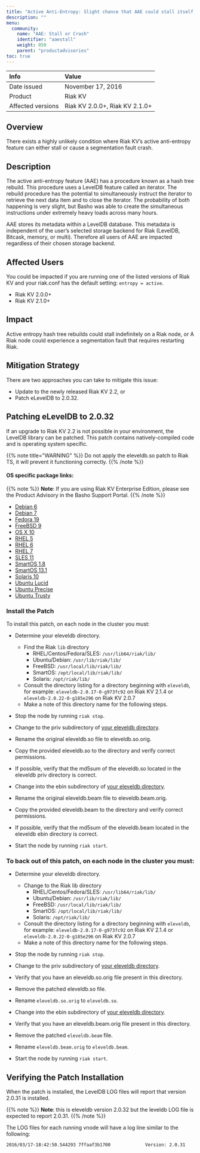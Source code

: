 ```yaml
---
title: "Active Anti-Entropy: Slight chance that AAE could stall itself or crash a Riak node."
description: ""
menu:
  community:
    name: "AAE: Stall or Crash"
    identifier: "aaestall"
    weight: 050
    parent: "productadvisories"
toc: true
---
```



Info |Value
:----|:----
Date issued | November 17, 2016
Product | Riak KV 
Affected versions | Riak KV 2.0.0+, Riak KV 2.1.0+


## Overview

There exists a highly unlikely condition where Riak KV’s active anti-entropy feature can either stall or cause a segmentation fault crash.


## Description

The active anti-entropy feature (AAE) has a procedure known as a hash tree rebuild.  This procedure uses a LevelDB feature called an iterator.  The rebuild procedure has the potential to simultaneously instruct the iterator to retrieve the next data item and to close the iterator.  The probability of both happening is very slight, but Basho was able to create the simultaneous instructions under extremely heavy loads across many hours.


AAE stores its metadata within a LevelDB database.  This metadata is independent of the user’s selected storage backend for Riak (LevelDB, Bitcask, memory, or multi).  Therefore all users of AAE are impacted regardless of their chosen storage backend.


## Affected Users

You could be impacted if you are running one of the listed versions of Riak KV and your riak.conf has the default setting: `entropy = active`.

* Riak KV 2.0.0+
* Riak KV 2.1.0+


## Impact

Active entropy hash tree rebuilds could stall indefinitely on a Riak node, or
A Riak node could experience a segmentation fault that requires restarting Riak.


## Mitigation Strategy

There are two approaches you can take to mitigate this issue:

* Update to the newly released Riak KV 2.2, or 
* Patch eLevelDB to 2.0.32.


## Patching eLevelDB to 2.0.32

If an upgrade to Riak KV 2.2 is not possible in your environment, the LevelDB library can be patched. This patch contains natively-compiled code and is operating system specific.

{{% note title="WARNING" %}}
Do not apply the eleveldb.so patch to Riak TS, it will prevent it functioning correctly.
{{% /note %}}


#### OS specific package links:


{{% note %}}
**Note**: If you are using Riak KV Enterprise Edition, please see the Product Advisory in the Basho Support Portal.
{{% /note %}}


* [Debian 6](https://s3.amazonaws.com/downloads.basho.com/patches/eleveldb/2.0.32/eleveldb_2.0.32_debian6.tar.gz)
* [Debian 7](https://s3.amazonaws.com/downloads.basho.com/patches/eleveldb/2.0.32/eleveldb_2.0.32_debian7.tar.gz)
* [Fedora 19](https://s3.amazonaws.com/downloads.basho.com/patches/eleveldb/2.0.32/eleveldb_2.0.32_fedora19.tar.gz)
* [FreeBSD 9](https://s3.amazonaws.com/downloads.basho.com/patches/eleveldb/2.0.32/eleveldb_2.0.32_freebsd10.tar.gz)
* [OS X 10](https://s3.amazonaws.com/downloads.basho.com/patches/eleveldb/2.0.32/eleveldb_2.0.32_osx10.8.tar.gz)
* [RHEL 5](https://s3.amazonaws.com/downloads.basho.com/patches/eleveldb/2.0.32/eleveldb_2.0.32_rhel5.tar.gz)
* [RHEL 6](https://s3.amazonaws.com/downloads.basho.com/patches/eleveldb/2.0.32/eleveldb_2.0.32_rhel6.tar.gz)
* [RHEL 7](https://s3.amazonaws.com/downloads.basho.com/patches/eleveldb/2.0.32/eleveldb_2.0.32_rhel7.tar.gz)
* [SLES 11](https://s3.amazonaws.com/downloads.basho.com/patches/eleveldb/2.0.32/eleveldb_2.0.32_sles11.tar.gz)
* [SmartOS 1.8](https://s3.amazonaws.com/downloads.basho.com/patches/eleveldb/2.0.32/eleveldb_2.0.32_smartos1.8.tar.gz)
* [SmartOS 13.1](https://s3.amazonaws.com/downloads.basho.com/patches/eleveldb/2.0.32/eleveldb_2.0.32_smartos13.1.tar.gz)
* [Solaris 10](https://s3.amazonaws.com/downloads.basho.com/patches/eleveldb/2.0.32/eleveldb_2.0.32_solaris10.tar.gz)
* [Ubuntu Lucid](https://s3.amazonaws.com/downloads.basho.com/patches/eleveldb/2.0.32/eleveldb_2.0.32_ubuntuLucid.tar.gz)
* [Ubuntu Precise](https://s3.amazonaws.com/downloads.basho.com/patches/eleveldb/2.0.32/eleveldb_2.0.32_ubuntuPrecise.tar.gz)
* [Ubuntu Trusty](https://s3.amazonaws.com/downloads.basho.com/patches/eleveldb/2.0.32/eleveldb_2.0.32_ubuntuTrusty.tar.gz)


### Install the Patch

To install this patch, on each node in the cluster you must:


* Determine your eleveldb directory<a name="determining"></a>.  
    * Find the Riak `lib` directory
        * RHEL/Centos/Fedora/SLES: `/usr/lib64/riak/lib/`
        * Ubuntu/Debian: `/usr/lib/riak/lib/`
        * FreeBSD: `/usr/local/lib/riak/lib/`
        * SmartOS: `/opt/local/lib/riak/lib/`
        * Solaris: `/opt/riak/lib/`
    * Consult the directory listing for a directory beginning with `eleveldb`, for example: `eleveldb-2.0.17-0-g973fc92` on Riak KV 2.1.4 or `eleveldb-2.0.22-0-g185e296` on Riak KV 2.0.7
    * Make a note of this directory name for the following steps.


* Stop the node by running `riak stop`.
* Change to the priv subdirectory of [your eleveldb directory](#determining).
* Rename the original eleveldb.so file to eleveldb.so.orig.
* Copy the provided eleveldb.so to the directory and verify correct permissions.
* If possible, verify that the md5sum of the eleveldb.so located in the eleveldb priv directory is correct.
* Change into the ebin subdirectory of [your eleveldb directory](#determining).
* Rename the original eleveldb.beam file to eleveldb.beam.orig.
* Copy the provided eleveldb.beam to the directory and verify correct permissions.
* If possible, verify that the md5sum of the eleveldb.beam located in the eleveldb ebin directory is correct.
* Start the node by running `riak start`.


### To back out of this patch, on each node in the cluster you must:
* Determine your eleveldb directory<a name="determining2"></a>.  
    * Change to the Riak lib directory
        * RHEL/Centos/Fedora/SLES: `/usr/lib64/riak/lib/`
        * Ubuntu/Debian: `/usr/lib/riak/lib/`
        * FreeBSD: `/usr/local/lib/riak/lib/`
        * SmartOS: `/opt/local/lib/riak/lib/`
        * Solaris: `/opt/riak/lib/`
    * Consult the directory listing for a directory beginning with `eleveldb`, for example: `eleveldb-2.0.17-0-g973fc92` on Riak KV 2.1.4 or `eleveldb-2.0.22-0-g185e296` on Riak KV 2.0.7
    * Make a note of this directory name for the following steps.


* Stop the node by running `riak stop`.
* Change to the priv subdirectory of [your eleveldb directory](#determining).
* Verify that you have an eleveldb.so.orig file present in this directory.
* Remove the patched eleveldb.so file.
* Rename `eleveldb.so.orig` to `eleveldb.so`.
* Change into the ebin subdirectory of [your eleveldb directory](#determining).
* Verify that you have an eleveldb.beam.orig file present in this directory.
* Remove the patched `eleveldb.beam` file.
* Rename `eleveldb.beam.orig` to `eleveldb.beam`.
* Start the node by running `riak start`.


## Verifying the Patch Installation

When the patch is installed, the LevelDB LOG files will report that version 2.0.31 is installed. 


{{% note %}}
**Note**:  this is eleveldb version 2.0.32 but the leveldb LOG file is expected to report 2.0.31. 
{{% /note %}}


The LOG files for each running vnode will have a log line similar to the following:


```
2016/03/17-18:42:50.544293 7ffaaf3b1700             Version: 2.0.31
```